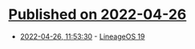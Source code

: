 # [Published on 2022-04-26](index.md)

* [2022-04-26, 11:53:30](https://news.ycombinator.com/item?id=31166346) - [LineageOS 19](https://lineageos.org/Changelog-26/)
